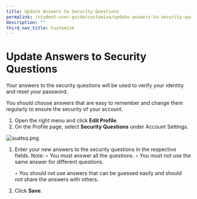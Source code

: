 ```yaml
---
title: Update Answers to Security Questions
permalink: /student-user-guide/customise/update-answers-to-security-questions/
description: ""
third_nav_title: Customise
---
```

<h1 id="update-answers-to-security-questions">Update Answers to Security Questions</h1>
<p>Your answers to the security questions will be used to verify your identity and reset your password.</p>
<p>You should choose answers that are easy to remember and change them regularly to ensure the security of your account.</p>
<ol>
<li>Open the right menu and click <strong>Edit Profile</strong>. </li>
<li>On the Profile page, select <strong>Security Questions</strong> under Account Settings.</li>
</ol>
<p><img alt="suatsq.png" src="https://s3-us-west-2.amazonaws.com/secure.notion-static.com/2e7619cd-bba7-4d21-b142-0f263b6d57ea/suatsq.png"></p>
<ol>
<li><p>Enter your new answers to the security questions in the respective fields.
 Note:
 ◦ You must answer all the questions. 
 ◦ You must not use the same answer for different questions.</p>
<p> ◦ You should not use answers that can be guessed easily and should not share the answers with others.</p>
</li>
<li><p>Click <strong>Save</strong>.</p>
</li>
</ol>
